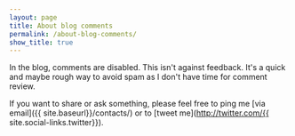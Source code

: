 ```yaml
---
layout: page
title: About blog comments
permalink: /about-blog-comments/
show_title: true
---
```


In the blog, comments are disabled. This isn't against feedback. It's a quick and maybe rough way to avoid spam as I don't have time for comment review.

If you want to share or ask something, please feel free to ping me [via email]({{ site.baseurl}}/contacts/) or to [tweet me](http://twitter.com/{{ site.social-links.twitter}}).

